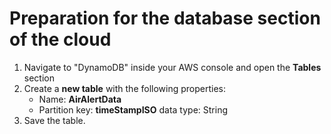 # Preparation for the database section of the cloud

1. Navigate to "DynamoDB" inside your AWS console and open the **Tables** section
2. Create a **new table** with the following properties:
   - Name:            **AirAlertData**
   - Partition key:   **timeStampISO**    data type: String
3. Save the table.
